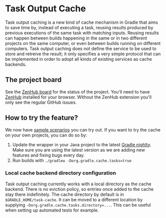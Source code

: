# Task Output Cache

Task output caching is a new kind of cache mechanism in Gradle that aims to save time by, instead of executing a task, reusing results produced by previous executions of the same task with matching inputs. Reusing results can happen between builds happening in the same or in two different projects on the same computer, or even between builds running on different computers. Task output caching does not define the service to be used to store and retreive the result; it only specifies a very simple protocol that can be implemented in order to adopt all kinds of existing services as cache backends.

## The project board

See the [ZenHub board](https://github.com/gradle/task-output-cache/issues#boards) for the status of the project. You'll need to have [ZenHub](http://zenhub.com/) installed for your browser. Without the ZenHub extension you'll only see the regular GitHub issues.

## How to try the feature?

We now have [sample scenarios](samples) you can try out. If you want to try the cache on your own projects, you can do so by:

1. Update the wrapper in your Java project to the latest [Gradle nighlty](https://gradle.org/nightly). Make sure you are using the latest version as we are adding new features and fixing bugs every day.
2. Run builds with `./gradlew -Dorg.gradle.cache.tasks=true`

### Local cache backend directory configuration

Task output caching currently works with a local directory as the cache backend. There is no eviction policy, so entries once added to the cache stay there indefinitely. The cache directory by default is in `$GRADLE_HOME/task-cache`. It can be moved to a different location by supplying `-Dorg.gradle.cache.tasks.directory=...`. This can be useful when setting up automated tests for example.
